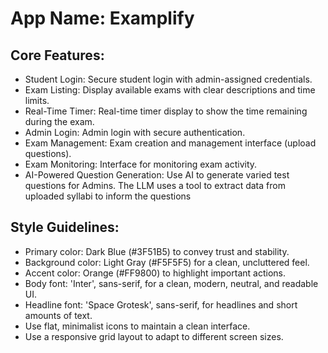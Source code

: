 # **App Name**: Examplify

## Core Features:

- Student Login: Secure student login with admin-assigned credentials.
- Exam Listing: Display available exams with clear descriptions and time limits.
- Real-Time Timer: Real-time timer display to show the time remaining during the exam.
- Admin Login: Admin login with secure authentication.
- Exam Management: Exam creation and management interface (upload questions).
- Exam Monitoring: Interface for monitoring exam activity.
- AI-Powered Question Generation: Use AI to generate varied test questions for Admins. The LLM uses a tool to extract data from uploaded syllabi to inform the questions

## Style Guidelines:

- Primary color: Dark Blue (#3F51B5) to convey trust and stability.
- Background color: Light Gray (#F5F5F5) for a clean, uncluttered feel.
- Accent color: Orange (#FF9800) to highlight important actions.
- Body font: 'Inter', sans-serif, for a clean, modern, neutral, and readable UI.
- Headline font: 'Space Grotesk', sans-serif, for headlines and short amounts of text.
- Use flat, minimalist icons to maintain a clean interface.
- Use a responsive grid layout to adapt to different screen sizes.